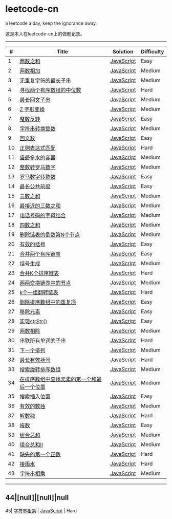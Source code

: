 # leetcode-cn
a leetcode a day, keep the  ignorance away.

这是本人在leetcode-cn上的做题记录。

---

\# | Title | Solution | Difficulty
---|---|---|---
1 | [两数之和](https://leetcode-cn.com/problems/two-sum/) | [JavaScript](https://github.com/matteokjh/leetcode-cn/blob/master/javaScript/1-twoSum.js)  | Easy
2 | [两数相加](https://leetcode-cn.com/problems/add-two-numbers/) | [JavaScript](https://github.com/matteokjh/leetcode-cn/blob/master/javaScript/2-addTwo.js)  | Medium
3 | [无重复字符的最长子串](https://leetcode-cn.com/problems/longest-substring-without-repeating-characters/) | [JavaScript](https://github.com/matteokjh/leetcode-cn/blob/master/javaScript/3-subString.js)  | Medium
4 | [寻找两个有序数组的中位数](https://leetcode-cn.com/problems/median-of-two-sorted-arrays/) | [JavaScript](https://github.com/matteokjh/leetcode-cn/blob/master/javaScript/4-findMedian.js)  | Hard
5 | [最长回文子串](https://leetcode-cn.com/problems/longest-palindromic-substring/) | [JavaScript](https://github.com/matteokjh/leetcode-cn/blob/master/javaScript/5-longestPalindrome.js)  | Medium
6 | [Z 字形变换](https://leetcode-cn.com/problems/zigzag-conversion/) | [JavaScript](https://github.com/matteokjh/leetcode-cn/blob/master/javaScript/6-zConvert.js)  | Medium
7 | [整数反转](https://leetcode-cn.com/problems/reverse-integer/) | [JavaScript](https://github.com/matteokjh/leetcode-cn/blob/master/javaScript/7-intReverse.js)  | Easy
8 | [字符串转换整数](https://leetcode-cn.com/problems/string-to-integer-atoi/) | [JavaScript](https://github.com/matteokjh/leetcode-cn/blob/master/javaScript/8-myAtoI.js)  | Medium
9 | [回文数](https://leetcode-cn.com/problems/palindrome-number/) | [JavaScript](https://github.com/matteokjh/leetcode-cn/blob/master/javaScript/9-isPalindrome.js)  | Easy
10 | [正则表达式匹配](https://leetcode-cn.com/problems/regular-expression-matching/) | [JavaScript](https://github.com/matteokjh/leetcode-cn/blob/master/javaScript/10-isMatch.js)  | Hard
11 | [盛最多水的容器](https://leetcode-cn.com/problems/container-with-most-water/) | [JavaScript](https://github.com/matteokjh/leetcode-cn/blob/master/javaScript/11-maxArea.js)  | Medium
12 | [整数转罗马数字](https://leetcode-cn.com/problems/integer-to-roman/) | [JavaScript](https://github.com/matteokjh/leetcode-cn/blob/master/javaScript/12-intToRoman.js)  | Medium
13 | [罗马数字转整数](https://leetcode-cn.com/problems/roman-to-integer/) | [JavaScript](https://github.com/matteokjh/leetcode-cn/blob/master/javaScript/13-romanToInt.js)  | Easy
14 | [最长公共前缀](https://leetcode-cn.com/problems/longest-common-prefix/) | [JavaScript](https://github.com/matteokjh/leetcode-cn/blob/master/javaScript/14-longestPrefix.js)  | Easy
15 | [三数之和](https://leetcode-cn.com/problems/3sum/) | [JavaScript](https://github.com/matteokjh/leetcode-cn/blob/master/javaScript/15-threeSum.js)  | Medium
16 | [最接近的三数之和](https://leetcode-cn.com/problems/3sum-closest/) | [JavaScript](https://github.com/matteokjh/leetcode-cn/blob/master/javaScript/16-threeSumCloset.js)  | Medium
17 | [电话号码的字母结合](https://leetcode-cn.com/problems/letter-combinations-of-a-phone-number/) | [JavaScript](https://github.com/matteokjh/leetcode-cn/blob/master/javaScript/17-phoneNumber.js)  | Medium
18 | [四数之和](https://leetcode-cn.com/problems/4sum/) | [JavaScript](https://github.com/matteokjh/leetcode-cn/blob/master/javaScript/18-fourSum.js)  | Medium
19 | [删除链表的倒数第N个节点](https://leetcode-cn.com/problems/remove-nth-node-from-end-of-list/) | [JavaScript](https://github.com/matteokjh/leetcode-cn/blob/master/javaScript/19-removeNode.js)  | Medium
20 | [有效的括号](https://leetcode-cn.com/problems/valid-parentheses/) | [JavaScript](https://github.com/matteokjh/leetcode-cn/blob/master/javaScript/20-isValid.js)  | Easy
21 | [合并两个有序链表](https://leetcode-cn.com/problems/merge-two-sorted-lists/) | [JavaScript](https://github.com/matteokjh/leetcode-cn/blob/master/javaScript/21-mergeList.js)  | Easy
22 | [括号生成](https://leetcode-cn.com/problems/generate-parentheses/) | [JavaScript](https://github.com/matteokjh/leetcode-cn/blob/master/javaScript/22-parenthesis.js)  | Medium
23 | [合并K个排序链表](https://leetcode-cn.com/problems/merge-k-sorted-lists/) | [JavaScript](https://github.com/matteokjh/leetcode-cn/blob/master/javaScript/23-mergeListK.js)  | Hard
24 | [两两交换链表中的节点](https://leetcode-cn.com/problems/swap-nodes-in-pairs/) | [JavaScript](https://github.com/matteokjh/leetcode-cn/blob/master/javaScript/24-swapNode.js)  | Medium
25 | [k个一组翻转链表](https://leetcode-cn.com/problems/reverse-nodes-in-k-group/) | [JavaScript](https://github.com/matteokjh/leetcode-cn/blob/master/javaScript/25-reverseKGroup.js)  | Hard
26 | [删除排序数组中的重复项](https://leetcode-cn.com/problems/remove-duplicates-from-sorted-array/) | [JavaScript](https://github.com/matteokjh/leetcode-cn/blob/master/javaScript/26-removeDuplicates.js)  | Easy
27 | [移除元素](https://leetcode-cn.com/problems/remove-element/) | [JavaScript](https://github.com/matteokjh/leetcode-cn/blob/master/javaScript/27-removeElement.js)  | Easy
28 | [实现strStr()](https://leetcode-cn.com/problems/implement-strstr/) | [JavaScript](https://github.com/matteokjh/leetcode-cn/blob/master/javaScript/28-kmp.js)  | Easy
29 | [两数相除](https://leetcode-cn.com/problems/remove-element/) | [JavaScript](https://github.com/matteokjh/leetcode-cn/blob/master/javaScript/29-divide.js)  | Medium
30 | [串联所有单词的子串](https://leetcode-cn.com/problems/remove-element/) | [JavaScript](https://github.com/matteokjh/leetcode-cn/blob/master/javaScript/30-findSubString.js)  | Hard
31 | [下一个排列](https://leetcode-cn.com/problems/next-permutation/) | [JavaScript](https://github.com/matteokjh/leetcode-cn/blob/master/javaScript/31-nextArrange.js)  | Medium
32 | [最长有效括号](https://leetcode-cn.com/problems/longest-valid-parentheses/) | [JavaScript](https://github.com/matteokjh/leetcode-cn/blob/master/javaScript/32-longestValidParentheses.js)  | Hard
33 | [搜索旋转排序数组](https://leetcode-cn.com/problems/search-in-rotated-sorted-array/) | [JavaScript](https://github.com/matteokjh/leetcode-cn/blob/master/javaScript/33-searchReverse.js)  | Medium
34 | [在排序数组中查找元素的第一个和最后一个位置](https://leetcode-cn.com/problems/find-first-and-last-position-of-element-in-sorted-array/) | [JavaScript](https://github.com/matteokjh/leetcode-cn/blob/master/javaScript/34-findFirstandLast.js)  | Medium
35| [搜索插入位置](https://leetcode-cn.com/problems/search-insert-position/) | [JavaScript](https://github.com/matteokjh/leetcode-cn/blob/master/javaScript/35-searchInsert.js)  | Easy
36| [有效的数独](https://leetcode-cn.com/problems/valid-sudoku/) | [JavaScript](https://github.com/matteokjh/leetcode-cn/blob/master/javaScript/36-sudoku1.js)  | Medium
37| [解数独](https://leetcode-cn.com/problems/sudoku-solver/) | [JavaScript](https://github.com/matteokjh/leetcode-cn/blob/master/javaScript/37-sudoku2.js)  | Hard
38| [报数](https://leetcode-cn.com/problems/count-and-say/) | [JavaScript](https://github.com/matteokjh/leetcode-cn/blob/master/javaScript/38-countAndSay.js)  | Easy
39| [组合总和](https://leetcode-cn.com/problems/combination-sum/) | [JavaScript](https://github.com/matteokjh/leetcode-cn/blob/master/javaScript/39-combination.js)  | Medium
40| [组合总和II](https://leetcode-cn.com/problems/combination-sum-ii/) | [JavaScript](https://github.com/matteokjh/leetcode-cn/blob/master/javaScript/40-combination2.js)  | Medium
41| [缺失的第一个正数](https://leetcode-cn.com/problems/first-missing-positive/) | [JavaScript](https://github.com/matteokjh/leetcode-cn/blob/master/javaScript/41-firstMissingPositive.js)  | Hard
42| [接雨水](https://leetcode-cn.com/problems/trapping-rain-water/) | [JavaScript](https://github.com/matteokjh/leetcode-cn/blob/master/javaScript/42-catchTheRain.js)  | Hard
43| [字符串相乘](https://leetcode-cn.com/problems/multiply-strings/) | [JavaScript](https://github.com/matteokjh/leetcode-cn/blob/master/javaScript/43-stringMultiply.js)  | Medium
---
44|[null]|[null]|null
---
45| [字符串相乘](https://leetcode-cn.com/problems/jump-game-ii/) | [JavaScript](https://github.com/matteokjh/leetcode-cn/blob/master/javaScript/45-jumpII.js)  | Hard

